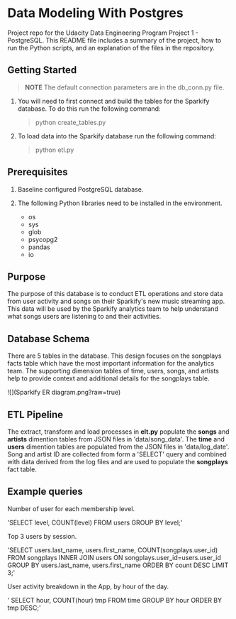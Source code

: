 # Data Modeling With Postgres

Project repo for the Udacity Data Engineering Program Project 1 - PostgreSQL.
This README file includes a summary of the project, how to run the Python scripts, and an explanation of the files in the repository.

## Getting Started

> **NOTE** The default connection parameters are in the db_conn.py file.

1. You will need to first connect and build the tables for the Sparkify database.  To do this run the following command:

    > python create_tables.py

2. To load data into the Sparkify database run the following command:

    >python etl.py

## Prerequisites

1. Baseline configured PostgreSQL database.

2. The following Python libraries need to be installed in the environment.
    * os
    * sys
    * glob
    * psycopg2
    * pandas
    * io

## Purpose

The purpose of this database is to conduct ETL operations and store data from user activity and songs on their Sparkify's new music streaming app.  
This data will be used by the Sparkify analytics team to help understand what songs users are listening to and their activities.

## Database Schema

There are 5 tables in the database. This design focuses on the songplays facts table which have the most important information for the analytics team.  The supporting dimension tables of time, users, songs, and artists help to provide context and additional details for the songplays table.

![](Sparkify ER diagram.png?raw=true)

## ETL Pipeline

The extract, transform and load processes in **elt.py** populate the **songs** and **artists** dimention tables from JSON files in 'data/song_data'. The **time** and **users** dimention tables are populated from the JSON files in 'data/log_date'. Song and artist ID  are collected from form a 'SELECT' query and combined with data derived from the log files and are used to populate the **songplays** fact table.

## Example queries

Number of user for each membership level.

'SELECT level, COUNT(level) FROM users GROUP BY level;'

Top 3 users by session.

'SELECT users.last_name, users.first_name, COUNT(songplays.user_id) FROM songplays INNER JOIN users ON songplays.user_id=users.user_id GROUP BY users.last_name, users.first_name ORDER BY count DESC LIMIT 3;'

User activity breakdown in the App, by hour of the day.

' SELECT hour, COUNT(hour) tmp FROM time GROUP BY hour ORDER BY tmp DESC;'
